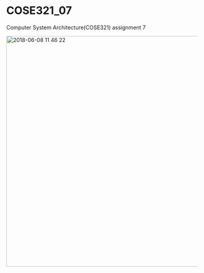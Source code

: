 # COSE321_07
Computer System Architecture(COSE321) assignment 7

<img width="607" alt="2018-06-08 11 46 22" src="https://user-images.githubusercontent.com/26498433/41164474-3539c942-6b76-11e8-8853-f6cbeb6a5460.png">
